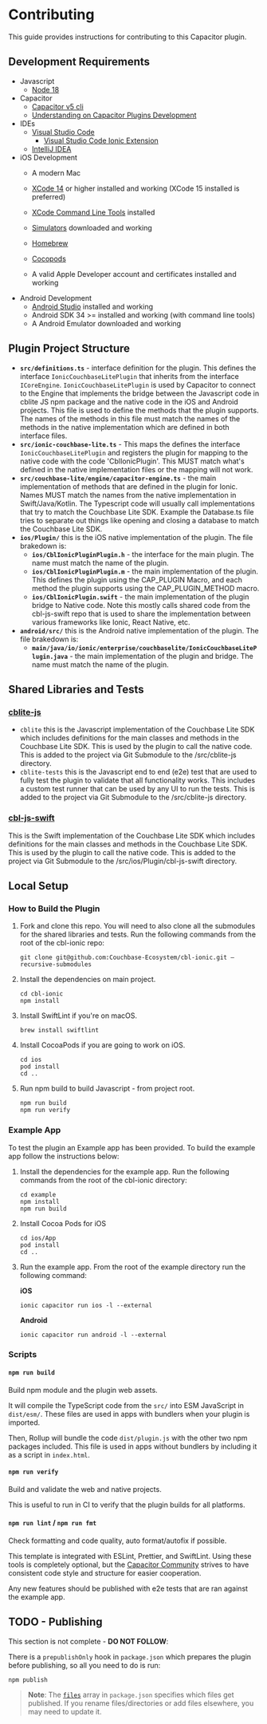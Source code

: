 # Contributing

This guide provides instructions for contributing to this Capacitor plugin.

## Development Requirements
- Javascript
    - [Node 18](https://formulae.brew.sh/formula/node@18)
- Capacitor
    - [Capacitor v5 cli](https://capacitorjs.com/docs/getting-started)
    - [Understanding on Capacitor Plugins Development](https://capacitorjs.com/docs/plugins/creating-plugins)
- IDEs
    - [Visual Studio Code](https://code.visualstudio.com/download)
        - [Visual Studio Code Ionic Extension](https://capacitorjs.com/docs/vscode/getting-started)
    - [IntelliJ IDEA](https://www.jetbrains.com/idea/download/)
- iOS Development
    - A modern Mac 
    - [XCode 14](https://developer.apple.com/xcode/) or higher installed and working (XCode 15 installed is preferred)
    - [XCode Command Line Tools](https://developer.apple.com/download/more/) installed 
    - [Simulators](https://developer.apple.com/documentation/safari-developer-tools/installing-xcode-and-simulators) downloaded and working
    - [Homebrew](https://brew.sh/) 
    - [Cocopods](https://formulae.brew.sh/formula/cocoapods)
   
    - A valid Apple Developer account and certificates installed and working
- Android Development
    - [Android Studio](https://developer.android.com/studio?gad_source=1&gclid=CjwKCAjwzN-vBhAkEiwAYiO7oALYfxbMYW_zkuYoacS9TX16aItdvLYe6GB7_j1QwvXBjFDRkawfUBoComcQAvD_BwE&gclsrc=aw.ds) installed and working
    - Android SDK 34 >= installed and working (with command line tools)
    - A Android Emulator downloaded and working 

## Plugin Project Structure

- **`src/definitions.ts`** - interface definition for the plugin.  This defines the interface `IonicCouchbaseLitePlugin` that inherits from the interface `ICoreEngine`.  `IonicCouchbaseLitePlugin` is used by Capacitor to connect to the Engine that implements the bridge between the Javascript code in cblite JS npm package and the native code in the iOS and Android projects.  This file is used to define the methods that the plugin supports.  The names of the methods in this file must match the names of the methods in the native implementation which are defined in both interface files.  
- **`src/ionic-couchbase-lite.ts`** -   This maps the defines the interface `IonicCouchbaseLitePlugin` and registers the plugin for mapping to the native code with the code 'CblIonicPlugin'.  This MUST match what's defined in the native implementation files or the mapping will not work. 
- **`src/couchbase-lite/engine/capacitor-engine.ts`** - the main implementation of methods that are defined in the plugin for Ionic.  Names MUST match the names from the native implementation in Swift/Java/Kotlin.  The Typescript code will usually call implementations that try to match the Couchbase Lite SDK.  Example the Database.ts file tries to separate out things like opening and closing a database to match the Couchbase Lite SDK.  
- **`ios/Plugin/`** this is the iOS native implementation of the plugin.  The file brakedown is:
    - **`ios/CblIonicPluginPlugin.h`** - the interface for the main plugin.  The name must match the name of the plugin.
    - **`ios/CblIonicPluginPlugin.m`** - the main implementation of the plugin. This defines the plugin using the CAP_PLUGIN Macro, and
    each method the plugin supports using the CAP_PLUGIN_METHOD macro. 
    - **`ios/CblIonicPlugin.swift`** - the main implementation of the plugin bridge to Native code.  Note this mostly calls shared code from the cbl-js-swift repo that is used to share the implementation between various frameworks like Ionic, React Native, etc.  
- **`android/src/`** this is the Android native implementation of the plugin.  The file brakedown is:
    - **`main/java/io/ionic/enterprise/couchbaselite/IonicCouchbaseLitePlugin.java`** - the main implementation of the plugin and bridge.  The name must match the name of the plugin.

## Shared Libraries and Tests
### [cblite-js](https://github.com/Couchbase-Ecosystem/cblite-js)
- `cblite` this is the Javascript implementation of the Couchbase Lite SDK which includes definitions for the main classes and methods in the Couchbase Lite SDK.  This is used by the plugin to call the native code.  This is added to the project via Git Submodule to the /src/cblite-js directory.
- `cblite-tests` this is the Javascript end to end (e2e) test that are used to fully test the plugin to validate that all functionality works.  This includes a custom test runner that can be used by any UI to run the tests.  This is added to the project via Git Submodule to the /src/cblite-js directory.

### [cbl-js-swift](https://github.com/Couchbase-Ecosystem/cbl-js-swift)
This is the Swift implementation of the Couchbase Lite SDK which includes definitions for the main classes and methods in the Couchbase Lite SDK.  This is used by the plugin to call the native code.  This is added to the project via Git Submodule to the /src/ios/Plugin/cbl-js-swift directory.

## Local Setup

### How to Build the Plugin

1. Fork and clone this repo.  You will need to also clone all the submodules for the shared libraries and tests.  Run the following commands from the root of the cbl-ionic repo:
    ```shell
    git clone git@github.com:Couchbase-Ecosystem/cbl-ionic.git —recursive-submodules
    ```  
 
2. Install the dependencies on main project.

    ```shell
    cd cbl-ionic
    npm install
    ```
3. Install SwiftLint if you're on macOS.

    ```shell
    brew install swiftlint
    ```
   
4. Install CocoaPods if you are going to work on iOS. 

    ```shell
    cd ios
    pod install 
    cd ..
    ```
5. Run npm build to build Javascript - from project root.

    ```shell
    npm run build
    npm run verify
    ```

### Example App
To test the plugin an Example app has been provided.  To build the example app follow the instructions below:

1.  Install the dependencies for the example app.  Run the following commands from the root of the cbl-ionic directory:
    ```shell
    cd example
    npm install
    npm run build
    ```
2. Install Cocoa Pods for iOS
    ```shell
    cd ios/App
    pod install
    cd ..
    ```
3. Run the example app.  From the root of the example directory run the following command:
    
    **iOS** 
    ```shell
    ionic capacitor run ios -l --external
    ```

    **Android**
    ```shell
    ionic capacitor run android -l --external
    ```

### Scripts

#### `npm run build`

Build npm module and the plugin web assets.

It will compile the TypeScript code from the `src/` into ESM JavaScript in `dist/esm/`. These files are used in apps with bundlers when your plugin is imported.

Then, Rollup will bundle the code `dist/plugin.js` with the other two npm packages included. This file is used in apps without bundlers by including it as a script in `index.html`.

#### `npm run verify`

Build and validate the web and native projects.

This is useful to run in CI to verify that the plugin builds for all platforms.

#### `npm run lint` / `npm run fmt`

Check formatting and code quality, auto format/autofix if possible.

This template is integrated with ESLint, Prettier, and SwiftLint. Using these tools is completely optional, but the [Capacitor Community](https://github.com/capacitor-community/) strives to have consistent code style and structure for easier cooperation.

Any new features should be published with e2e tests that are ran against the example app.

## TODO - Publishing

This section is not complete - **DO NOT FOLLOW**:

There is a `prepublishOnly` hook in `package.json` which prepares the plugin before publishing, so all you need to do is run:

```shell
npm publish
```

> **Note**: The [`files`](https://docs.npmjs.com/cli/v7/configuring-npm/package-json#files) array in `package.json` specifies which files get published. If you rename files/directories or add files elsewhere, you may need to update it.
